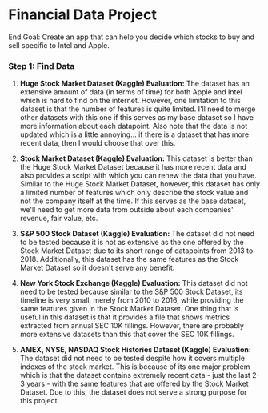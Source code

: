 # Financial Data Project
End Goal: Create an app that can help you decide which stocks to buy and sell specific to Intel and Apple.

### Step 1: Find Data

1. **Huge Stock Market Dataset (Kaggle) Evaluation:** The dataset has an extensive amount of data (in terms of time) for both Apple and Intel which is hard to find on the internet. However, one limitation to this dataset is that the number of features is quite limited. I'll need to merge other datasets with this one if this serves as my base dataset so I have more information about each datapoint. Also note that the data is not updated which is a little annoying... if there is a dataset that has more recent data, then I would choose that over this.

2. **Stock Market Dataset (Kaggle) Evaluation:** This dataset is better than the Huge Stock Market Dataset because it has more recent data and also provides a script with which you can renew the data that you have. Similar to the Huge Stock Market Dataset, however, this dataset has only a limited number of features which only describe the stock value and not the company itself at the time. If this serves as the base dataset, we'll need to get more data from outside about each companies' revenue, fair value, etc.

3. **S&P 500 Stock Dataset (Kaggle) Evaluation:** The dataset did not need to be tested because it is not as extensive as the one offered by the Stock Market Dataset due to its short range of datapoints from 2013 to 2018. Additionally, this dataset has the same features as the Stock Market Dataset so it doesn't serve any benefit.

4. **New York Stock Exchange (Kaggle) Evaluation:** This dataset did not need to be tested because similar to the S&P 500 Stock Dataset, its timeline is very small, merely from 2010 to 2016, while providing the same features given in the Stock Market Dataset. One thing that is useful in this dataset is that it provides a file that shows metrics extracted from annual SEC 10K fillings. However, there are probably more extensive datasets than this that cover the SEC 10K fillings.

5. **AMEX, NYSE, NASDAQ Stock Histories Dataset (Kaggle) Evaluation:** The dataset did not need to be tested despite how it covers multiple indexes of the stock market. This is because of its one major problem which is that the dataset contains extremely recent data - just the last 2-3 years - with the same features that are offered by the Stock Market Dataset. Due to this, the dataset does not serve a strong purpose for this project.